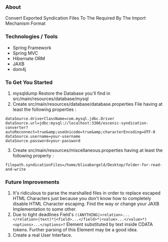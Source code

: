 ### About
Convert Exported Syndication Files To The Required By The Import Mechanism Format

### Technologies / Tools

<ul>
<li>Spring Framework</li>
<li>Spring MVC</li>
<li>Hibernate ORM</li>
<li>JAXB</li>
<li>dom4j</li>
</ul>


### To Get You Started
1. mysqldump Restore the Database you'll find in src/main/resources/database/mysql
2. Create src/main/resources/database/database.properties File having at least the following properties :
```
dataSource.driverClassName=com.mysql.jdbc.Driver
dataSource.url=jdbc:mysql://localhost:3306/escenic-syndication-converter?autoReconnect=true&amp;useUnicode=true&amp;characterEncoding=UTF-8
dataSource.username=your-username
dataSource.password=your-password
```
3. Create src/main/resources/miscellaneous.properties having at least the following property :
```
filepath.syndicationFiles=/home/blixabargeld/Desktop/folder-for-read-and-write
```

### Future Improvements
1. It's ridiculous to parse the marshalled files in order to replace escaped HTML Characters just because you don't know how to completely disable HTML Character escaping. Find the way or change your JAXB Implementation to some other.
2. Due to tight deadlines Field's `((ANYTHING|<relation>...</relation>|text)*|<field>...</field>*|<value>...</value>*)<options>...</options>?` Element substituted by text inside CDATA tokens. Further parsing of this Element may be a good idea.
3. Create a real User Interface.
